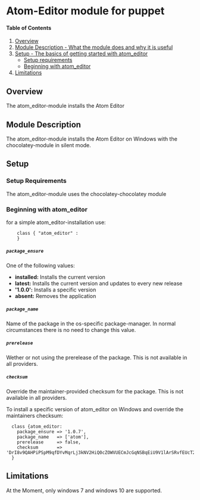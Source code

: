 # Atom-Editor module for puppet

#### Table of Contents

1. [Overview](#overview)
2. [Module Description - What the module does and why it is useful](#module-description)
3. [Setup - The basics of getting started with atom_editor](#setup)
    * [Setup requirements](#setup-requirements)
    * [Beginning with atom_editor](#beginning-with-atom_editor)
4. [Limitations](#limitations)

## Overview

The atom_editor-module installs the Atom Editor

## Module Description

The atom_editor-module installs the Atom Editor on Windows with the chocolatey-module in silent mode.

## Setup

### Setup Requirements

The atom_editor-module uses the chocolatey-chocolatey module

### Beginning with atom_editor

for a simple atom_editor-installation use:

```puppet
    class { "atom_editor" :
    }
```

##### `package_ensure`
One of the following values:
 * **installed:** Installs the current version
 * **latest:** Installs the current version and updates to every new release
 * **'1.0.0':** Installs a specific version
 * **absent:** Removes the application

##### `package_name`
Name of the package in the os-specific package-manager.
In normal circumstances there is no need to change this value.

##### `prerelease`
Wether or not using the prerelease of the package.
This is not available in all providers.

##### `checksum`
Override the maintainer-provided checksum for the package.
This is not available in all providers.


To install a specific version of atom_editor on Windows and override the maintainers checksum:

```puppet
  class {atom_editor:
    package_ensure => '1.0.7',
    package_name   => ['atom'],
    prerelease     => false,
    checksum       => 'DrI8v9QAHPiPSpM9qfDYvMqrLj3kNV2HiQ0cZOWVUECmJcGqNSBqEiU9V1lArSRvfEUcT2XMSHHMR/WuiUfvrA=='
  }
```

## Limitations

At the Moment, only windows 7 and windows 10 are supported.
